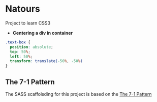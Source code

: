 # Natours
Project to learn CSS3

- **Centering a div in container**
```css
.text-box {
  position: absolute;
  top: 50%;
  left: 50%;
  transform: translate(-50%, -50%)
}
```

## The 7-1 Pattern
The SASS scaffolsding for this project is based on the [The 7-1 Pattern](https://sass-guidelin.es/#the-7-1-pattern)


